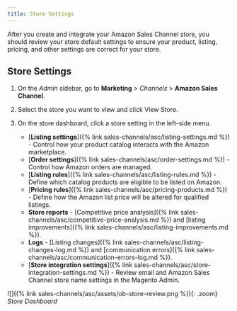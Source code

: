 ```yaml
---
title: Store Settings
---
```


After you create and integrate your Amazon Sales Channel store, you should review your store default settings to ensure your product, listing, pricing, and other settings are correct for your store.

## Store Settings

1. On the _Admin_ sidebar, go to **Marketing** > _Channels_ > **Amazon Sales Channel**.

1. Select the store you want to view and click <span class="btn">View Store</span>.

1. On the store dashboard, click a store setting in the left-side menu.

   - [**Listing settings**]({% link sales-channels/asc/listing-settings.md %}) - Control how your product catalog interacts with the Amazon marketplace.
   - [**Order settings**]({% link sales-channels/asc/order-settings.md %}) - Control how Amazon orders are managed.
   - [**Listing rules**]({% link sales-channels/asc/listing-rules.md %}) - Define which catalog products are eligible to be listed on Amazon.
   - [**Pricing rules**]({% link sales-channels/asc/pricing-products.md %}) - Define how the Amazon list price will be altered for qualified listings.
   - **Store reports** - [Competitive price analysis]({% link sales-channels/asc/competitive-price-analysis.md %}) and [listing improvements]({% link sales-channels/asc/listing-improvements.md %}).
   - **Logs** - [Listing changes]({% link sales-channels/asc/listing-changes-log.md %}) and [communication errors]({% link sales-channels/asc/communication-errors-log.md %}).
   - [**Store integration settings**]({% link sales-channels/asc/store-integration-settings.md %}) - Review email and Amazon Sales Channel store name settings in the Magento Admin.

![]({% link sales-channels/asc/assets/ob-store-review.png %}){: .zoom}
_Store Dashboard_
